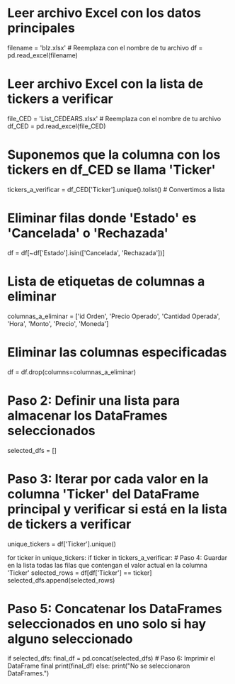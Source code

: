 
# Leer archivo Excel con los datos principales
filename = 'blz.xlsx'  # Reemplaza con el nombre de tu archivo
df = pd.read_excel(filename)

# Leer archivo Excel con la lista de tickers a verificar
file_CED = 'List_CEDEARS.xlsx'  # Reemplaza con el nombre de tu archivo
df_CED = pd.read_excel(file_CED)

# Suponemos que la columna con los tickers en df_CED se llama 'Ticker'
tickers_a_verificar = df_CED['Ticker'].unique().tolist()  # Convertimos a lista

# Eliminar filas donde 'Estado' es 'Cancelada' o 'Rechazada'
df = df[~df['Estado'].isin(['Cancelada', 'Rechazada'])]

# Lista de etiquetas de columnas a eliminar
columnas_a_eliminar = ['id Orden', 'Precio Operado', 'Cantidad Operada', 'Hora', 'Monto', 'Precio', 'Moneda']

# Eliminar las columnas especificadas
df = df.drop(columns=columnas_a_eliminar)

# Paso 2: Definir una lista para almacenar los DataFrames seleccionados
selected_dfs = []

# Paso 3: Iterar por cada valor en la columna 'Ticker' del DataFrame principal y verificar si está en la lista de tickers a verificar
unique_tickers = df['Ticker'].unique()

for ticker in unique_tickers:
    if ticker in tickers_a_verificar:
        # Paso 4: Guardar en la lista todas las filas que contengan el valor actual en la columna 'Ticker'
        selected_rows = df[df['Ticker'] == ticker]
        selected_dfs.append(selected_rows)

# Paso 5: Concatenar los DataFrames seleccionados en uno solo si hay alguno seleccionado
if selected_dfs:
    final_df = pd.concat(selected_dfs)
    # Paso 6: Imprimir el DataFrame final
    print(final_df)
else:
    print("No se seleccionaron DataFrames.")
